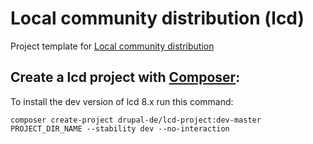 # Local community distribution (lcd)

Project template for [Local community distribution](https://www.drupal.org/project/lcd)

## Create a lcd project with [Composer](https://getcomposer.org/download/):

To install the dev version of lcd 8.x run this command:
```
composer create-project drupal-de/lcd-project:dev-master PROJECT_DIR_NAME --stability dev --no-interaction
```
